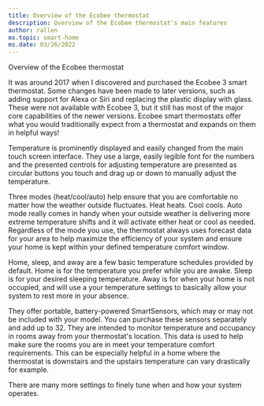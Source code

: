 ```yaml
---
title: Overview of the Ecobee thermostat
description: Overview of the Ecobee thermostat's main features
author: rallen
ms.topic: smart-home
ms.date: 03/26/2022
---
```


Overview of the Ecobee thermostat

It was around 2017 when I discovered and purchased the Ecobee 3 smart thermostat.  Some changes have been made to later versions, such as adding support for Alexa or Siri and replacing the plastic display with glass.  These were not available with Ecobee 3, but it still has most of the major core capabilities of the newer versions.  Ecobee smart thermostats offer what you would traditionally expect from a thermostat and expands on them in helpful ways!

Temperature is prominently displayed and easily changed from the main touch screen interface.  They use a large, easily legible font for the numbers and the presented controls for adjusting temperature are presented as circular buttons you touch and drag up or down to manually adjust the temperature.

Three modes (heat/cool/auto)  help ensure that you are comfortable no matter how the weather outside fluctuates.  Heat heats.  Cool cools.  Auto mode really comes in handy when your outside weather is delivering more extreme temperature shifts and it will activate either heat or cool as needed.  Regardless of the mode you use, the thermostat always uses forecast data for your area to help maximize the efficiency of your system and ensure your home is kept within your defined temperature comfort window.  

Home, sleep, and away are a few basic temperature schedules provided by default.  Home is for the temperature you prefer while you are awake.  Sleep is for your desired sleeping temperature.  Away is for when your home is not occupied, and will use a your temperature settings to basically allow your system to rest more in your absence.

They offer portable, battery-powered SmartSensors, which may or may not be included with your model.  You can purchase these sensors separately and add up to 32.  They are intended to monitor temperature and occupancy in rooms away from your thermostat's location.  This data is used to help make sure the rooms you are in meet your temperature comfort requirements.  This can be especially helpful in a home where the thermostat is downstairs and the upstairs temperature can vary drastically for example.

There are many more settings to finely tune when and how your system operates.